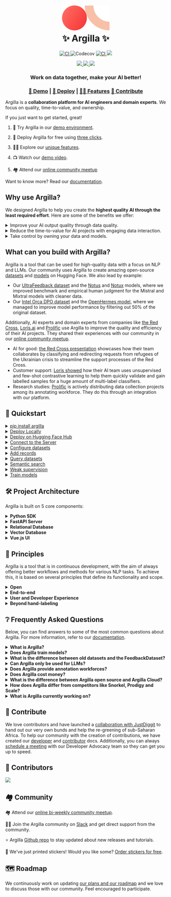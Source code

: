 
<h1 align="center">
  <a href=""><img src="https://github.com/dvsrepo/imgs/raw/main/rg.svg" alt="Argilla" width="150"></a>
  <br>
  ✨ Argilla ✨
  <br>
</h1>
<p align="center">
<a  href="https://pypi.org/project/argilla/">
<img  alt="CI"  src="https://img.shields.io/pypi/v/argilla.svg?style=flat-square&logo=pypi&logoColor=white">
</a>
<img alt="Codecov" src="https://codecov.io/gh/argilla-io/argilla/branch/main/graph/badge.svg?token=VDVR29VOMG"/>
<a href="https://pepy.tech/project/argilla">
<img  alt="CI"  src="https://static.pepy.tech/personalized-badge/argilla?period=month&units=international_system&left_color=grey&right_color=blue&left_text=pypi%20downloads/month">
</a>
<a  href="https://huggingface.co/new-space?template=argilla/argilla-template-space">
<img src="https://huggingface.co/datasets/huggingface/badges/raw/main/deploy-to-spaces-sm.svg" />
</a>
</p>
<p align="center">
<a  href="https://join.slack.com/t/rubrixworkspace/shared_invite/zt-whigkyjn-a3IUJLD7gDbTZ0rKlvcJ5g">
<img src="https://img.shields.io/badge/JOIN US ON SLACK-4A154B?style=for-the-badge&logo=slack&logoColor=white" />
</a>
<a href="https://linkedin.com/company/argilla-io">
<img src="https://img.shields.io/badge/LinkedIn-0077B5?style=for-the-badge&logo=linkedin&logoColor=white" />
</a>
<a  href="https://twitter.com/argilla_io">
<img src="https://img.shields.io/badge/Twitter-1DA1F2?style=for-the-badge&logo=twitter&logoColor=white" />
</a>
</p>

<h3 align="center">Work on data together, make your AI better!</h2>

<h3>
<p align="center">
<a href="https://demo.argilla.io/sign-in?auth=ZGVtbzoxMjM0NTY3OA%3D%3D">🛝 Demo</a> | </span>
<a href="https://docs.argilla.io/en/latest/getting_started/quickstart_installation.html#%F0%9F%91%A9%F0%9F%8F%BD%E2%80%8D%F0%9F%9A%80-Argilla-on-Hugging-Face-Spaces">🚀 Deploy</a> <span> | </span>
<a href="#-contribute">👨‍💻 Features</a>
<a href="#-contribute">🤝 Contribute</a>
</p>
</h3>

Argilla is a **collaboration platform for AI engineers and domain experts**. We focus on quality, time-to-value, and ownership.

If you just want to get started, great!

1. 🛝 Try Argilla in our [demo environment](https://demo.argilla.io/sign-in?auth=ZGVtbzoxMjM0NTY3OA%3D%3D).

2. 🚀 Deploy Argilla for free using [three clicks](https://docs.argilla.io/en/latest/getting_started/quickstart_installation.html#%F0%9F%91%A9%F0%9F%8F%BD%E2%80%8D%F0%9F%9A%80-Argilla-on-Hugging-Face-Spaces).

3. 👨‍💻 Explore our [unique features](https://docs.argilla.io/en/latest/getting_started/quickstart_installation.html#%F0%9F%91%A9%F0%9F%8F%BD%E2%80%8D%F0%9F%9A%80-Argilla-on-Hugging-Face-Spaces).

4. 📺 Watch our [demo video](https://www.youtube.com/watch?v=FlJ6hrBB2bU).

5. 🏘️ Attend our [online community meetup](https://lu.ma/embed-checkout/evt-IQtRiSuXZCIW6FB)

Want to know more? Read our [documentation](https://docs.argilla.io/).

## Why use Argilla?

We designed Argilla to help you create the **highest quality AI through the least required effort**. Here are some of the benefits we offer:

<details>
<summary>Improve your AI output quality through data quality.</summary>
<p>
Compute is expensive and output quality is important. By focusing on data you can tackle the root cause of both of these problems.
</p>
</details>
<details>
<summary>Reduce the time-to-value for AI projects with engaging data interaction.</summary>
</details>
<details>
<summary>Take control by owning your data and models.</summary>
</details>

## What can you build with Argilla?

Argilla is a tool that can be used for high-quality data with a focus on NLP and LLMs. Our community uses Argilla to create amazing open-source [datasets](https://huggingface.co/datasets?other=argilla) and [models](https://huggingface.co/models?other=distilabel) on Hugging Face. We also lead by example:

- Our [UltraFeedback dataset](https://huggingface.co/datasets/argilla/ultrafeedback-binarized-preferences-cleaned) and the [Notus](https://huggingface.co/argilla/notus-7b-v1) and [Notux](https://huggingface.co/argilla/notux-8x7b-v1) models, where we improved benchmark and empirical human judgment for the Mistral and Mixtral models with cleaner data.
- Our [Intel Orca DPO dataset](https://huggingface.co/datasets/argilla/distilabel-intel-orca-dpo-pairs) and the [OpenHermes model](https://huggingface.co/argilla/distilabeled-OpenHermes-2.5-Mistral-7B), where we managed to improve model performance by filtering out 50% of the original dataset.

Additionally, AI experts and domain experts from companies like [the Red Cross](https://510.global/), [Loris.ai](https://loris.ai/) and [Prolific](https://www.prolific.com/) use Argilla to improve the quality and efficiency of their AI projects. They shared their experiences with our community in our [online community meetup](https://lu.ma/embed-checkout/evt-IQtRiSuXZCIW6FB).

- AI for good: [the Red Cross presentation](https://youtu.be/ZsCqrAhzkFU?feature=shared) showcases how their team collaborates by classifying and redirecting requests from refugees of the Ukrainian crisis to streamline the support processes of the Red Cross.
- Customer support: [Loris showed](https://youtu.be/jWrtgf2w4VU?feature=shared) how their AI team uses unsupervised and few-shot contrastive learning to help them quickly validate and gain labelled samples for a huge amount of multi-label classifiers.
- Research studies: [Prolific](https://youtu.be/ePDlhIxnuAs?feature=shared) is actively distributing data collection projects among its annotating workforce. They do this through an integration with our platform.

## 🚀 Quickstart

<details>
<summary><a href="https://docs.argilla.io/en/latest/getting_started/installation/deployments/docker.html">pip install argilla</a></summary>
<p>

First things first! You can <a href="https://docs.argilla.io/en/develop/getting_started/installation/deployments/python.html">install Argilla</a> from pypi.

```bash
pip install argilla
```

</p>
</details>

<details>
<summary><a href="https://docs.argilla.io/en/latest/getting_started/installation/deployments/docker.html">Deploy Locally</a></summary>
<p>

```bash
docker run -d --name argilla -p 6900:6900 argilla/argilla-quickstart:latest
```

</p>
</details>

<details>
<summary><a href="https://docs.argilla.io/en/develop/getting_started/installation/deployments/huggingface-spaces.html">Deploy on Hugging Face Hub</a></summary>
<p>

HuggingFace Spaces now have persistent storage and this is supported from Argilla 1.11.0 onwards, but you will need to manually activate it via the HuggingFace Spaces settings. Otherwise, unless you're on a paid space upgrade, after 48 hours of inactivity the space will be shut off and you will lose all the data. To avoid losing data, we highly recommend using the persistent storage layer offered by HuggingFace.

After this, we can connect to our server.

<a href="https://docs.argilla.io/en/develop/getting_started/installation/deployments/huggingface-spaces.html"><img src="https://huggingface.co/datasets/huggingface/documentation-images/resolve/main/hub/spaces-argilla-embed-space.png" width="100%"></a>

</p>
</details>

<details>
<summary><a href="https://docs.argilla.io/en/latest/getting_started/cheatsheet.html#connect-to-argilla">Connect to the Server</a></summary>
<p>
Once you have deployed Argilla, we will connect to the server.

```python
import argilla as rg

rg.init(
    api_url="argilla-api-url", # e.g. http://localhost:6900 or https://[your-owner-name]-[your_space_name].hf.space
    api_key="argilla-api-key" # e.g. "owner.apikey"
    workspace="argilla-workspace" # e.g. "admin"
)
```

After this, you can start using Argilla, so you can create a dataset and add records to it. We use the FeedbackDataset as an example, but you can use any of the other datasets available in Argilla. You can find more information about the different datasets <a href="https://docs.argilla.io/en/latest/practical_guides/choose_dataset.html">here</a>.

</p>
</details>

<details>
<summary><a href="https://docs.argilla.io/en/latest/practical_guides/create_update_dataset/create_dataset.html">Configure datasets</a></summary>
<p>

```python
import argilla as rg

dataset = rg.FeedbackDataset(
    guidelines="Please, read the question carefully and try to answer it as accurately as possible.",
    fields=[
        rg.TextField(name="question"),
        rg.TextField(name="answer"),
    ],
    questions=[
        rg.RatingQuestion(
            name="answer_quality",
            description="How would you rate the quality of the answer?",
            values=[1, 2, 3, 4, 5],
        ),
        rg.TextQuestion(
            name="answer_correction",
            description="If you think the answer is not accurate, please, correct it.",
            required=False,
        ),
    ]
)
remote_dataset = dataset.push_to_argilla(name="my-dataset", workspace="my-workspace")
```

<a href="https://docs.argilla.io/en/latest/practical_guides/create_dataset.html"><img src="https://docs.argilla.io/en/latest/_images/snapshot-feedback-demo.png" width="100%"></a>

</p>
</details>

<details>
<summary><a href="https://docs.argilla.io/en/latest/practical_guides/records.html">Add records</a></summary>
<p>

```python
import argilla as rg

record = rg.FeedbackRecord(
    fields={
        "question": "Why can camels survive long without water?",
        "answer": "Camels use the fat in their humps to keep them filled with energy and hydration for long periods of time."
    },
    metadata={"source": "encyclopedia"},
    external_id='rec_1'
)
remote_dataset.add_records(record)
```

And that's it, you now have your first dataset ready. You can begin annotating it or embark on other related tasks.

<a href="https://docs.argilla.io/en/latest/practical_guides/records.html"><img src="https://docs.argilla.io/en/latest/_images/features-annotate.png" width="100%"></a>

</p>
</details>


<details>
<summary><a href="https://docs.argilla.io/en/latest/practical_guides/filter_dataset.html">Query datasets</a></summary>
<p>

```python
import argilla as rg

filtered_dataset = dataset.filter_by(response_status="submitted")
```

<a href="https://docs.argilla.io/en/latest/practical_guides/filter_dataset.html"><img src="https://docs.argilla.io/en/latest/_images/features-search.png" width="100%">

</p>
</details>

<details>
<summary><a href="https://docs.argilla.io/en/latest/practical_guides/filter_dataset.html">Semantic search</a></summary>
<p>

```python
import argilla as rg

# using text embeddings
similar_records =  ds.find_similar_records(
    vector_name="my_vector",
    value=embedder_model.embeddings("My text is here")
    # value=embedder_model.embeddings("My text is here").tolist() # for numpy arrays
)

# using another record
similar_records =  ds.find_similar_records(
    vector_name="my_vector",
    record=ds.records[0],
    max_results=5
)
```

<a href="https://docs.argilla.io/en/latest/practical_guides/filter_dataset.html"><img src="https://docs.argilla.io/en/latest/_images/features-similaritysearch.png" width="100%"></a>

</p>
</details>

<details>
<summary><a href="https://docs.argilla.io/en/latest/tutorials/techniques/weak_supervision.html">Weak supervision</a></summary>
<p>

```python
from argilla.labeling.text_classification import add_rules, Rule

rule = Rule(query="positive impact", label="optimism")
add_rules(dataset="go_emotion", rules=[rule])
```

<a href="https://docs.argilla.io/en/latest/tutorials/techniques/weak_supervision.html"><img src="https://docs.argilla.io/en/latest/_images/features-weak-labelling.png" width="100%"></a>

<!-- <tr>
<td>
<a href="https://argilla.io/blog/introducing-argilla-trainer">Active Learning</a>
</td>
<td>

```python
from argilla_plugins import classy_learner

plugin = classy_learner(name="plugin-test")
plugin.start()
```

<video src="https://share.descript.com/view/nvlUjF8tNcZ"/>
</td>
</tr> -->

</p>
</details>

<details>
<summary><a href="https://docs.argilla.io/en/latest/practical_guides/fine_tune.html">Train models</a></summary>
<p>

```python
from argilla.training import ArgillaTrainer

trainer = ArgillaTrainer(
    name="my_dataset",
    workspace="my_workspace",
    framework="my_framework",
    model="my_framework_model",
    train_size=0.8,
    seed=42,
    limit=10,
    query="my-query"
)
trainer.update_config() # see usage below
trainer.train()
records = trainer.predict(["my-text"], as_argilla_records=True)
```

<a href="https://docs.argilla.io/en/latest/practical_guides/fine_tune.html"><img src="https://argilla.io/blog/introducing-argilla-trainer/train.png" width="100%"></a>

</p>
</details>

## 🛠️ Project Architecture

Argilla is built on 5 core components:

<details>
<summary><strong>Python SDK</strong></summary>
<p>

A Python SDK which is installable with `pip install argilla`. To interact with the Argilla Server and the Argilla UI. It provides an API to manage the data, configuration and annotation workflows.

</p>
</details>

<details>
<summary><strong>FastAPI Server</strong></summary>
<p>

The core of Argilla is a <strong>Python FastAPI</strong> server that manages the data, by pre-processing it and storing it in the vector database. Also, it stores application information in the relational database. It provides a REST API to interact with the data from the Python SDK and the Argilla UI. It also provides a web interface to visualize the data.

</p>
</details>

<details>
<summary><strong>Relational Database</strong></summary>
<p>

A relational database to store the metadata of the records and the annotations. <strong>SQLite</strong> is used as the default built-in option and is deployed separately with the Argilla Server but a separate <strong>PostgreSQL</strong> can be used too.

</p>
</details>
<details>
<summary><strong>Vector Database</strong></summary>
<p>

A vector database to store the records data and perform scalable vector similarity searches and basic document searches. We currently support <strong>ElasticSearch</strong> and <strong>AWS OpenSearch</strong> and they can be deployed as separate Docker images.

</p>
</details>

<details>
<summary><strong>Vue.js UI</strong></summary>
<p>

A web application to visualize and annotate your data, users and teams. It is built with <strong>Vue.js</strong> and is directly deployed alongside the Argilla Server within our Argilla Docker image.

</p>
</details>


## 📏 Principles

Argilla is a tool that is in continuous development, with the aim of always offering better workflows and methods for various NLP tasks. To achieve this, it is based on several principles that define its functionality and scope.

<details>
<summary><strong>Open</strong></summary>
<p>

Argilla is free, open-source, and 100% compatible with major NLP libraries (Hugging Face transformers, spaCy, Stanford Stanza, Flair, etc.). In fact, you can <strong>use and combine your preferred libraries</strong> without implementing any specific interface.

</p>
</details>

<details>
<summary><strong>End-to-end</strong></summary>
<p>

Most annotation tools treat data collection as a one-off activity at the beginning of each project. In real-world projects, data collection is a key activity of the iterative process of ML model development. Once a model goes into production, you want to monitor and analyze its predictions and collect more data to improve your model over time. Argilla is designed to close this gap, enabling you to <strong>iterate as much as you need</strong>.

</p>
</details>

<details>
<summary><strong>User and Developer Experience</strong></summary>
<p>

The key to sustainable NLP solutions are to make it easier for everyone to contribute to projects. <em>Domain experts</em> should feel comfortable interpreting and annotating data. <em>Data scientists</em> should feel free to experiment and iterate. <em>Engineers</em> should feel in control of data pipelines. Argilla optimizes the experience for these core users to <strong>make your teams more productive</strong>.

</p>
</details>

<details>
<summary><strong>Beyond hand-labeling</strong></summary>
<p>

Classical hand-labeling workflows are costly and inefficient, but having humans in the loop is essential. Easily combine hand-labeling with active learning, bulk-labeling, zero-shot models, and weak supervision in <strong>novel data annotation workflows</strong>.

</p>
</details>


## ❔ Frequently Asked Questions

Below, you can find answers to some of the most common questions about Argilla. For more information, refer to our [documentation](https://docs.argilla.io/en/develop/index.html).

<details>
<summary><strong>What is Argilla?</strong></summary>
<p>

Argilla is an open-source data curation platform, designed to enhance the development of both small and large language models (LLMs). Using Argilla, everyone can build robust language models through faster data curation using both human and machine feedback. We provide support for each step in the MLOps cycle, from data labeling to model monitoring. In fact, the inspiration behind the name "Argilla" comes from the word for "clay", in Latin, Italian and even in Catalan. And just as clay has been a fundamental medium for human creativity and tool-making throughout history, we view data as the essential material for sculpting and refining models.

</p>
</details>

<details>
<summary><strong>Does Argilla train models?</strong></summary>
<p>

Argilla does not train models but offers tools and integrations to help you do so. With Argilla, you can easily load data and train models straightforward using a feature we call the `ArgillaTrainer`. The `ArgillaTrainer` acts as a bridge to various popular NLP libraries. It simplifies the training process by offering an easy-to-understand interface for many NLP tasks using default pre-set settings without the need of converting data from Argilla's format. You can find more information about training models with Argilla <a href="https://docs.argilla.io/en/latest/practical_guides/fine_tune.html">here</a>.

</p>
</details>

<details>
<summary><strong>What is the difference between old datasets and the FeedbackDataset?</strong></summary>
<p>

The FeedbackDataset stands out for its versatility and adaptability, designed to support a wider range of NLP tasks including those centered on large language models. In contrast, older datasets, while more feature-rich in specific areas, are tailored to singular NLP tasks. However, in Argilla 2.0, the intention is to phase out the older datasets in favor of the FeedbackDataset. For a more detailed explanation, please refer to <a href="https://docs.argilla.io/en/latest/practical_guides/choose_dataset.html">this guide</a>.

</p>
</details>

<details>
<summary><strong>Can Argilla only be used for LLMs?</strong></summary>
<p>

No, Argilla is a versatile tool suitable for a wide range of NLP tasks. However, we emphasize the integration with small and large language models (LLMs), reflecting confidence in the significant role that they will play in the future of NLP. In this page, you can find a list of <a href="https://docs.argilla.io/en/latest/practical_guides/choose_dataset.html">supported tasks</a>.

</p>
</details>

<details>
<summary><strong>Does Argilla provide annotation workforces?</strong></summary>
<p>

Currently, we already have partnerships with annotation providers that ensure ethical practices and secure work environments. Feel free to schedule a meeting <a href="https://calendly.com/argilla-office-hours/30min">here</a> or contact us via <a href="mailto:david@argilla.io">email</a>.

</p>
</details>

<details>
<summary><strong>Does Argilla cost money?</strong></summary>
<p>

No, Argilla is an open-source platform. And we plan to keep Argilla free forever. However, we do offer a commercial version of Argilla called Argilla Cloud.

</p>
</details>

<details>
<summary><strong>What is the difference between Argilla open source and Argilla Cloud?</strong></summary>
<p>

Argilla Cloud is the counterpart to our open-source platform, offering a Software as a Service (SaaS) model, and doesn't add extra features beyond what is available in the open-source version. The main difference is its cloud-hosting, which caters especially to large teams requiring features that aren't typically necessary for individual practitioners or small businesses. So, Argilla Cloud is a SAS plus virtual private cloud deployment, with added features specifically related to the cloud. For those interested in the different plans available under Argilla Cloud, you can find detailed information on our <a href="https://argilla.io/pricing">website</a>.

</p>
</details>

<details>
<summary><strong>How does Argilla differ from competitors like Snorkel, Prodigy and Scale?</strong></summary>
<p>

Argilla distinguishes itself for its focus on specific use cases and human-in-the-loop approaches. While it does offer programmatic features, Argilla's core value lies in actively involving human experts in the tool-building process, setting it apart from other competitors.

Furthermore, Argilla places particular emphasis on smooth integration with other tools in the community, particularly within the realms of MLOps and NLP. So, its compatibility with popular frameworks like SpaCy and Hugging Face makes it exceptionally user-friendly and accessible.

Finally, platforms like Snorkel, Prodigy or Scale, while more comprehensive, often require a significant commitment. Argilla, on the other hand, works more as a component within the MLOps ecosystem, allowing users to begin with specific use cases and then scale up as needed. This flexibility is particularly beneficial for users and customers who prefer to start small and expand their applications over time, as opposed to committing to an all-encompassing platform from the outset.

</p>
</details>

<details>
<summary><strong>What is Argilla currently working on?</strong></summary>
<p>

We are continuously working on improving Argilla's features and usability, focusing now concentrating on a three-pronged vision: the development of Argilla Core (open-source), Distilabel, and Argilla JS/TS. You can find a list of our current projects <a href="https://github.com/orgs/argilla-io/projects/10/views/1">here</a>.

</p>
</details>

## 🤝 Contribute

We love contributors and have launched a [collaboration with JustDiggit](https://argilla.io/blog/introducing-argilla-community-growers) to hand out our very own bunds and help the re-greening of sub-Saharan Africa. To help our community with the creation of contributions, we have created our [developer](https://docs.argilla.io/en/latest/community/developer_docs.html) and [contributor](https://docs.argilla.io/en/latest/community/contributing.html) docs. Additionally, you can always [schedule a meeting](https://calendly.com/argilla-office-hours/30min) with our Developer Advocacy team so they can get you up to speed.

## 🥇 Contributors

<a  href="https://github.com/argilla-io/argilla/graphs/contributors">

<img  src="https://contrib.rocks/image?repo=argilla-io/argilla" />

</a>

## 🏘️ Community

🏘️ Attend our [online bi-weekly community meetup](https://lu.ma/embed-checkout/evt-IQtRiSuXZCIW6FB).

🙋‍♀️ Join the Argilla community on [Slack](https://join.slack.com/t/rubrixworkspace/shared_invite/zt-whigkyjn-a3IUJLD7gDbTZ0rKlvcJ5g) and get direct support from the community.

⭐ Argilla [Github repo](https://github.com/argilla-io/argilla) to stay updated about new releases and tutorials.

🎁 We've just printed stickers! Would you like some? [Order stickers for free](https://tally.so/r/nr5gg2).

## 🗺️ Roadmap

We continuously work on updating [our plans and our roadmap](https://github.com/orgs/argilla-io/projects/10/views/1) and we love to discuss those with our community. Feel encouraged to participate.

